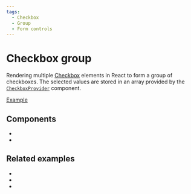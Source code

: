```yaml
---
tags:
  - Checkbox
  - Group
  - Form controls
---
```


# Checkbox group

<div data-description>

Rendering multiple [Checkbox](/components/checkbox) elements in React to form a group of checkboxes. The selected values are stored in an array provided by the [`CheckboxProvider`](/reference/checkbox-provider) component.

</div>

<div data-tags></div>

<a href="./index.tsx" data-playground>Example</a>

## Components

<div data-cards="components">

- [](/components/checkbox)
- [](/components/group)

</div>

## Related examples

<div data-cards="examples">

- [](/examples/checkbox-as-button)
- [](/examples/checkbox-custom)
- [](/examples/menu-item-checkbox)

</div>
